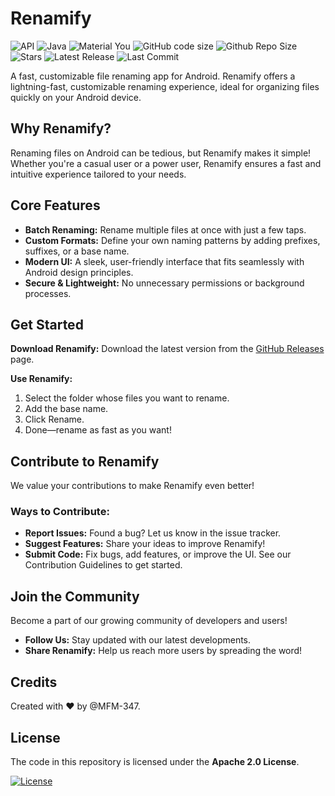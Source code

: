 # Renamify

![API](https://img.shields.io/badge/Api%2021+-f4f5f6?logo=android&logoColor=black&style=for-the-badge)
![Java](https://img.shields.io/badge/Java-red?logo=Java&logoColor=white&style=for-the-badge)
![Material You](https://custom-icon-badges.demolab.com/badge/material%20you-lightblue?style=for-the-badge&logoColor=333&logo=material-you)
![GitHub code size](https://img.shields.io/github/languages/code-size/MFM-347/Renamify?style=for-the-badge&color=505B92)
![Github Repo Size](https://img.shields.io/github/repo-size/MFM-347/Renamify?style=for-the-badge&color=505B92)
![Stars](https://img.shields.io/github/stars/MFM-347/Renamify?color=blue&style=for-the-badge)
![Latest Release](https://img.shields.io/github/v/release/MFM-347/Renamify?color=B9C3FF&include_prereleases&style=for-the-badge)
![Last Commit](https://img.shields.io/github/last-commit/MFM-347/Renamify?color=F05032&style=for-the-badge)

A fast, customizable file renaming app for Android. Renamify offers a lightning-fast, customizable renaming experience, ideal for organizing files quickly on your Android device.

## Why Renamify?

Renaming files on Android can be tedious, but Renamify makes it simple! Whether you're a casual user or a power user, Renamify ensures a fast and intuitive experience tailored to your needs.

## Core Features

- **Batch Renaming:** Rename multiple files at once with just a few taps.
- **Custom Formats:** Define your own naming patterns by adding prefixes, suffixes, or a base name.
- **Modern UI:** A sleek, user-friendly interface that fits seamlessly with Android design principles.
- **Secure & Lightweight:** No unnecessary permissions or background processes.

## Get Started

**Download Renamify:** Download the latest version from the [GitHub Releases](https://github.com/MFM-347/Renamify/releases/) page.

**Use Renamify:**

1. Select the folder whose files you want to rename.
2. Add the base name.
3. Click Rename.
4. Done—rename as fast as you want!

## Contribute to Renamify

We value your contributions to make Renamify even better!

### Ways to Contribute:

- **Report Issues:** Found a bug? Let us know in the issue tracker.
- **Suggest Features:** Share your ideas to improve Renamify!
- **Submit Code:** Fix bugs, add features, or improve the UI. See our Contribution Guidelines to get started.

## Join the Community

Become a part of our growing community of developers and users!

- **Follow Us:** Stay updated with our latest developments.
- **Share Renamify:** Help us reach more users by spreading the word!

## Credits

Created with ❤️ by @MFM-347.

## License

The code in this repository is licensed under the **Apache 2.0 License**.

[![License](https://img.shields.io/badge/License-Apache_2.0-0298c3.svg?style=for-the-badge)](./LICENSE)
